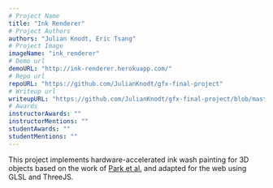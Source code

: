 ```yaml
---
# Project Name
title: "Ink Renderer"
# Project Authors
authors: "Julian Knodt, Eric Tsang"
# Project Image
imageName: "ink_renderer"
# Demo url
demoURL: "http://ink-renderer.herokuapp.com/"
# Repo url
repoURL: "https://github.com/JulianKnodt/gfx-final-project"
# Writeup url
writeupURL: "https://github.com/JulianKnodt/gfx-final-project/blob/master/writeup.md"
# Awards
instructorAwards: ""
instructorMentions: ""
studentAwards: ""
studentMentions: ""
---
```

This project implements hardware-accelerated ink wash painting for 3D objects
based on the work of [Park et al.](http://www.myeglab.com/Content/sumi_e_painting.pdf)
and adapted for the web using GLSL and ThreeJS.
